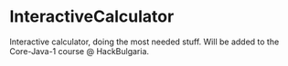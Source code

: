 InteractiveCalculator
=====================

Interactive calculator, doing the most needed stuff. Will be added to the Core-Java-1 course @ HackBulgaria.
